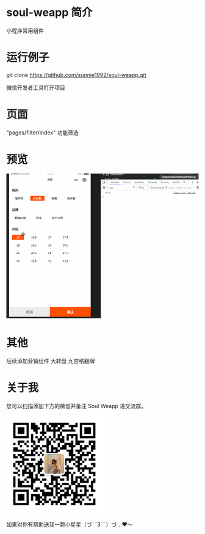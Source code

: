 # soul-weapp 简介
小程序常用组件

# 运行例子
git clone https://github.com/sunnie1992/soul-weapp.git

微信开发者工具打开项目

# 页面
"pages/filter/index"  功能筛选

# 预览
<p>
  <img src="./page5.gif" width="800"  style="display:inline;">
</p>

# 其他

后续添加营销组件
大转盘
九宫格翻牌

# 关于我

您可以扫描添加下方的微信并备注 Soul Weapp 进交流群。
<p>
  <img src="./mine.jpg" width="256" style="display:inline;">
</p>
 
如果对你有帮助送我一颗小星星（づ￣3￣）づ╭❤～
